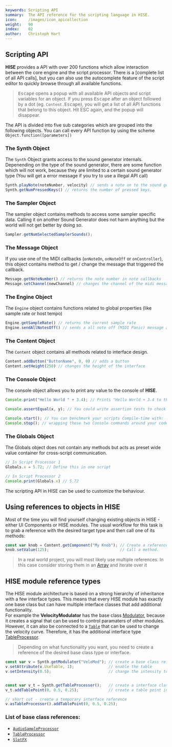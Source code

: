 ```yaml
---
keywords: Scripting API
summary:  The API reference for the scripting language in HISE.
icon:     /images/icon_apicollection
weight:   90
index:    02
author:   Christoph Hart
---
```



## Scripting API

**HISE** provides a API with over 200 functions which allow interaction between the core engine and the script processor. There is a [complete list of all API calls], but you can also use the autocomplete feature of the script editor to quickly browse through all available functions.

> <kbd>Escape</kbd> opens a popup with all available API objects and script variables for an object. If you press <kbd>Escape</kbd> after an object followed by a dot (eg. `Content.`<kbd>Escape</kbd>), you will get a list of all API functions that belong to this object. Hit ESC again, and the popup will disappear. 

The API is divided into five sub categories which are grouped into the following objects. You can call every API function by using the scheme `Object.function([parameters])`


### The Synth Object

The `Synth` Object grants access to the sound generator internals. Depenending on the type of the sound generator, there are some function which will not work, because they are limited to a certain sound generator type (You will get a error message if you try to use a illegal API call)


``` js
Synth.playNote(noteNumber, velocity) // sends a note on to the sound generator and all of its children
Synth.getNumPressedKeys() // returns the number of pressed keys.
```

### The Sampler Object

The sampler object contains methods to access some sampler specific data. Calling it on another Sound Generator does not harm anything but the world will not get better by doing so.


``` js
Sampler.getNumSelectedSamplerSounds();
```

### The Message Object

If you use one of the MIDI callbacks (`onNoteOn`, `onNoteOff` or `onController`), this object contains method to get / change the message that triggered the callback.


``` js
Message.getNoteNumber() // returns the note number in note callbacks
Message.setChannel(newChannel) // changes the channel of the midi message
```

### The Engine Object

The `Engine` object contains functions related to global properties (like sample rate or host tempo)

``` js
Engine.getSampleRate() // returns the current sample rate
Engine.sendAllNotesOff() // sends a all note off (MIDI Panic) message at the next audio buffer
```

### The Content Object

The `Content` object contains all methods related to interface design.


``` js
Content.addButton("ButtonName", 0, 0) // adds a button
Content.setHeight(250) // changes the height of the interface
```

### The Console Object
The console object allows you to print any value to the console of **HISE**.

``` js
Console.print("Hello World " + 3.4); // Prints "Hello World + 3.4 to the console.

Console.assertEqual(x, y); // You could write assertion tests to check your code. 

Console.start(); // You can benchmark your scripts Compile-time with:
Console.stop(); // wrapping these two Console commands around your code.
```


### The Globals Object

The Globals object does not contain any methods but acts as preset wide value container for cross-script communication.

``` js
// In Script Processor 1
Globals.x = 5.72; // Define this in one script

// In Script Processor 2
Console.print(Globals.x) // 5.72
```














The scripting API in HISE can be used to customize the behaviour.

## Using references to objects in HISE

Most of the time you will find yourself changing existing objects in HISE - either UI Components or HISE modules. The usual workflow for this task is to grab a reference with the desired target type and then call one of its methods:

```javascript
const var knob = Content.getComponent("My Knob"); // Create a reference to a knob
knob.setValue(125);                               // Call a method.
```

  
> In a real world project, you will most likely use multiple references. In this case consider storing them in an [Array](/scripting/scripting-api/array) and iterate over it


## HISE module reference types

The HISE module architecture is based on a strong hierarchy of inheritance with a few interface types. This means that every HISE module has exactly one base class but can have multiple interface classes that add additional functionality.  
For example the **VelocityModulator** has the base class [Modulator](/scripting/scripting-api/modulator), because it creates a signal that can be used to control paramaters of other modules.  
However, it can also be connected to a [`Table`](/scripting/scripting-api/scripttable) that can be used to change the velocity curve. Therefore, it has the additional interface type [TableProcessor](/scripting/scripting-api/tableprocessor).

> Depending on what functionality you want, you need to create a reference of the desired base class type or interface.

```javascript
const var v = Synth.getModulator("VeloMod"); // create a base class reference
v.setAttribute(v.UseTable, 1);               // enable the table
v.setIntensity(0.5);                         // change the intensity to 50%


const var v_t = Synth.getTableProcessor();   // create a interface class reference
v_t.addTablePoint(0, 0.5, 0.25);             // create a table point in the centre.
```



```javascript
// short cut - create a temporary interface reference
v.asTableProcessor().addTablePoint(0, 0.5, 0.25);
```

### List of base class references:

- [`AudioSampleProcessor`](/scripting/scripting-api/audiosampleprocessor)  
- [`TableProcessor`](/scripting/scripting-api/tableprocessor)  
- [`SlotFX`](/scripting/scripting-api/slotfx)